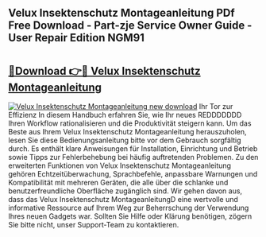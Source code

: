 ## Velux Insektenschutz Montageanleitung PDf Free Download - Part-zje Service Owner Guide - User Repair Edition NGM91

# <h2><a href="http://df7n9w0.blite.top/?on=Velux+Insektenschutz+Montageanleitung">🔗Download 👉🔴 Velux Insektenschutz Montageanleitung</a></h2>

[![Velux Insektenschutz Montageanleitung new download](https://i.imgur.com/lujVjoI.png)](http://df7n9w0.blite.top/?on=Velux+Insektenschutz+Montageanleitung)
Ihr Tor zur Effizienz In diesem Handbuch erfahren Sie, wie Ihr neues REDDDDDDD Ihren Workflow rationalisieren und die Produktivität steigern kann. Um das Beste aus Ihrem Velux Insektenschutz Montageanleitung herauszuholen, lesen Sie diese Bedienungsanleitung bitte vor dem Gebrauch sorgfältig durch. Es enthält klare Anweisungen für Installation, Einrichtung und Betrieb sowie Tipps zur Fehlerbehebung bei häufig auftretenden Problemen. Zu den erweiterten Funktionen von Velux Insektenschutz Montageanleitung gehören Echtzeitüberwachung, Sprachbefehle, anpassbare Warnungen und Kompatibilität mit mehreren Geräten, die alle über die schlanke und benutzerfreundliche Oberfläche zugänglich sind. Wir gehen davon aus, dass das Velux Insektenschutz MontageanleitungD eine wertvolle und informative Ressource auf Ihrem Weg zur Beherrschung der Verwendung Ihres neuen Gadgets war. Sollten Sie Hilfe oder Klärung benötigen, zögern Sie bitte nicht, unser Support-Team zu kontaktieren.
